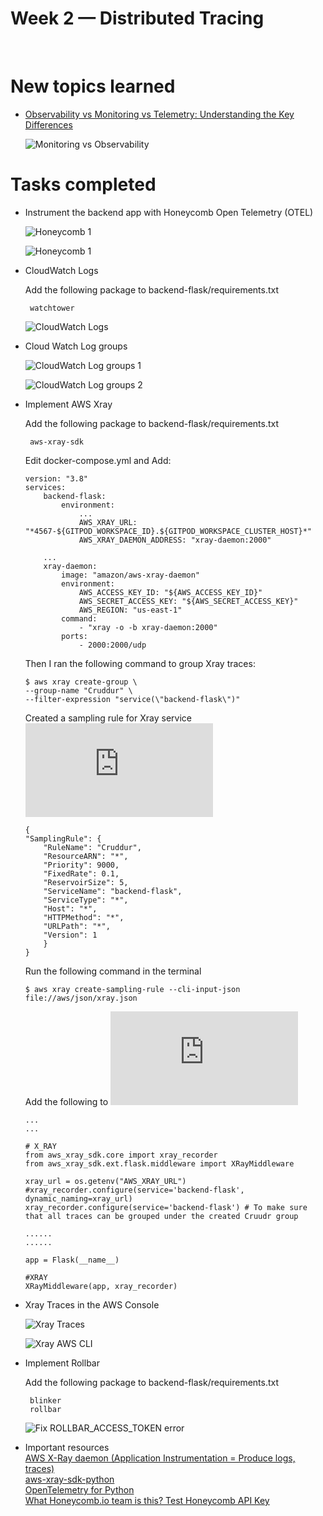 # Week 2 — Distributed Tracing
<br />

# New topics learned

 - [Observability vs Monitoring vs Telemetry: Understanding the Key Differences](https://cribl.io/blog/observability-vs-monitoring-vs-telemetry/)

   ![Monitoring vs Observability](https://i.ytimg.com/vi/31mHDchkXKQ/maxresdefault.jpg)
   
   
# Tasks completed
 - Instrument the backend app with Honeycomb Open Telemetry (OTEL)

   ![Honeycomb 1](Week2/Honeycomb%201.png) 
   
   ![Honeycomb 1](Week2/Honeycomb%202.png) 

 - CloudWatch Logs
 
   Add the following package to backend-flask/requirements.txt
   ```
    watchtower
   ```
   ![CloudWatch Logs](Week2/CloudWatch%20Logs.png) 

 - Cloud Watch Log groups

   ![CloudWatch Log groups 1](Week2/CloudWatch%20Log%20groups%201.png)
   
   ![CloudWatch Log groups 2](Week2/CloudWatch%20Log%20groups%202.png)
   
 - Implement AWS Xray 

   Add the following package to backend-flask/requirements.txt
   ```
    aws-xray-sdk
   ```
   
   Edit docker-compose.yml and Add:
   
   ```
   version: "3.8"
   services:
       backend-flask:
           environment:
               ...
               AWS_XRAY_URL: "*4567-${GITPOD_WORKSPACE_ID}.${GITPOD_WORKSPACE_CLUSTER_HOST}*"
               AWS_XRAY_DAEMON_ADDRESS: "xray-daemon:2000"

       ...
       xray-daemon:
           image: "amazon/aws-xray-daemon"
           environment:
               AWS_ACCESS_KEY_ID: "${AWS_ACCESS_KEY_ID}"
               AWS_SECRET_ACCESS_KEY: "${AWS_SECRET_ACCESS_KEY}"
               AWS_REGION: "us-east-1"
           command:
               - "xray -o -b xray-daemon:2000"
           ports:
               - 2000:2000/udp
   ```
   
   Then I ran the following command to group Xray traces:
   ```
   $ aws xray create-group \
   --group-name "Cruddur" \
   --filter-expression "service(\"backend-flask\")"
   ```
   Created a sampling rule for Xray service ![aws/json/xray.json](https://github.com/Peter2220/aws-bootcamp-cruddur-2023/blob/main/aws/json/xray.json)
  
   ```
   {
   "SamplingRule": {
       "RuleName": "Cruddur",
       "ResourceARN": "*",
       "Priority": 9000,
       "FixedRate": 0.1,
       "ReservoirSize": 5,
       "ServiceName": "backend-flask",
       "ServiceType": "*",
       "Host": "*",
       "HTTPMethod": "*",
       "URLPath": "*",
       "Version": 1
       }
   }
   ```
   
   Run the following command in the terminal
   ```
   $ aws xray create-sampling-rule --cli-input-json file://aws/json/xray.json
   ```
   
   Add the following to ![/backend-flask/app.py](https://github.com/Peter2220/aws-bootcamp-cruddur-2023/blob/main/backend-flask/app.py)
   ```
   ...
   ...

   # X_RAY
   from aws_xray_sdk.core import xray_recorder
   from aws_xray_sdk.ext.flask.middleware import XRayMiddleware

   xray_url = os.getenv("AWS_XRAY_URL")
   #xray_recorder.configure(service='backend-flask', dynamic_naming=xray_url)
   xray_recorder.configure(service='backend-flask') # To make sure that all traces can be grouped under the created Cruudr group 

   ......
   ......

   app = Flask(__name__)

   #XRAY
   XRayMiddleware(app, xray_recorder)
   ```
   
 - Xray Traces in the AWS Console

   ![Xray Traces](Week2/Xray%20Traces.png) 
   
   ![Xray AWS CLI](Week2/Xray%20AWS%20CLI.png) 
 
 - Implement Rollbar
 
   Add the following package to backend-flask/requirements.txt
   ```
    blinker
    rollbar
   ```
   ![Fix ROLLBAR_ACCESS_TOKEN error](Week2/Fix%20ROLLBAR_ACCESS_TOKEN%20error.png) 


 - Important resources<br />
   [AWS X-Ray daemon (Application Instrumentation = Produce logs, traces)](https://docs.aws.amazon.com/xray/latest/devguide/xray-daemon.html)<br />
   [aws-xray-sdk-python](https://github.com/aws/aws-xray-sdk-python)<br />
   [OpenTelemetry for Python](https://docs.honeycomb.io/getting-data-in/opentelemetry/python/)<br />
   [What Honeycomb.io team is this? Test Honeycomb API Key](http://honeycomb-whoami.glitch.me/)<br />
